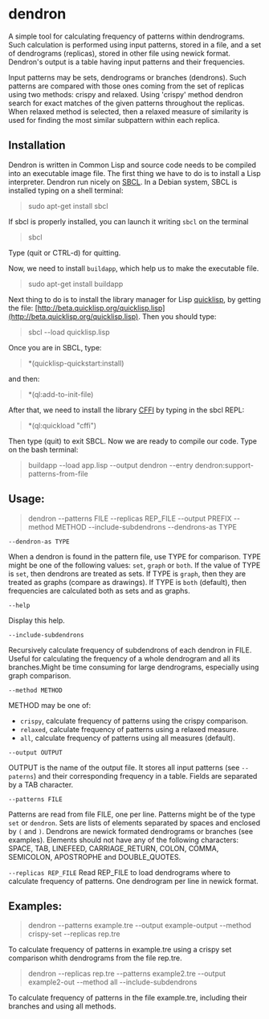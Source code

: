 # dendron
A simple tool for calculating frequency of patterns within dendrograms. Such calculation is performed using input patterns, stored in a file, and a set of dendrograms (replicas), stored in other file using newick format. Dendron's output is a table having input patterns and their frequencies.      

Input patterns may be sets, dendrograms or branches (dendrons). Such patterns are compared with those ones coming from the set of replicas using two methods: crispy and relaxed. Using 'crispy' method dendron search for exact matches of the given patterns throughout the replicas. When relaxed method is selected, then a relaxed measure of similarity is used for finding the most similar subpattern within each replica.

## Installation

Dendron is written in Common Lisp and source code needs to be compiled into an executable image file. The first thing we have to do is to install a Lisp interpreter. Dendron run nicely on [SBCL](http://www.sbcl.org). In a Debian system, SBCL is installed typing on a shell terminal:

> sudo apt-get install sbcl

If sbcl is properly installed, you can launch it writing `sbcl` on the terminal

> sbcl

Type (quit or CTRL-d) for quitting. 

Now, we need to install `buildapp`, which help us to make the executable file.

> sudo apt-get install buildapp

Next thing to do is to install the library manager for Lisp [quicklisp](http://www.quicklisp.org), by getting the file:
[http://beta.quicklisp.org/quicklisp.lisp](http://beta.quicklisp.org/quicklisp.lisp). Then you should type:

> sbcl --load quicklisp.lisp

Once you are in SBCL, type:
> *(quicklisp-quickstart:install)

and then:

> *(ql:add-to-init-file)

After that, we need to install the library [CFFI](https://common-lisp.net/project/cffi/) by typing in the sbcl REPL:

> *(ql:quickload "cffi")

Then type (quit) to exit SBCL. Now we are ready to compile our code. Type on the bash terminal:

> buildapp --load app.lisp --output dendron --entry dendron:support-patterns-from-file


## Usage:      

> dendron --patterns FILE --replicas REP_FILE --output PREFIX --method METHOD --include-subdendrons --dendrons-as TYPE

`--dendron-as TYPE` 

When a dendron is found in the pattern file, use TYPE for comparison. TYPE might be one of the following values: `set`, `graph` or `both`. If the value of TYPE is `set`, then dendrons are treated as sets. If TYPE is `graph`, then they are treated as graphs (compare as drawings). If TYPE is `both` (default), then frequencies are calculated both as sets and as graphs.                                                   

`--help`
 
 Display this help.

`--include-subdendrons`

Recursively calculate frequency of subdendrons of each dendron
in FILE. Useful for calculating the frequency of a whole dendrogram and all its branches.Might be time consuming for large dendrograms, especially using graph comparison.

`--method METHOD`

METHOD may be one of:
* `crispy`, calculate frequency of patterns using the crispy comparison.
* `relaxed`, calculate frequency of patterns using a relaxed measure.
* `all`, calculate frequency of patterns using all measures (default).

`--output OUTPUT`

OUTPUT is the name of the output file. It stores all input patterns (see `--paterns`) and their corresponding frequency in a table. Fields are separated by a TAB character.

`--patterns FILE`

Patterns are read from file FILE, one per line. Patterns might be of the type `set` or `dendron`. Sets are lists of elements separated by spaces and enclosed by `(` and `)`. Dendrons are newick formated dendrograms or branches (see examples). Elements should not have any of the following characters: SPACE, TAB, LINEFEED, CARRIAGE_RETURN, COLON, COMMA, SEMICOLON, APOSTROPHE and DOUBLE_QUOTES.

`--replicas REP_FILE`
Read REP_FILE to load dendrograms where to calculate frequency of patterns. One dendrogram per line in newick format.                                  

## Examples:   
> dendron --patterns example.tre --output example-output --method crispy-set --replicas rep.tre

To calculate frequency of patterns in example.tre using a crispy set comparison whith dendrograms
from the file rep.tre.

> dendron --replicas rep.tre --patterns example2.tre --output example2-out --method all --include-subdendrons

To calculate frequency of patterns in the file example.tre, including their branches and using all methods.
